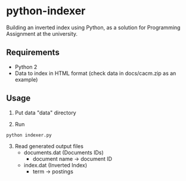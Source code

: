 # python-indexer
Building an inverted index using Python, as a solution for Programming Assignment at the university.

## Requirements
- Python 2
- Data to index in HTML format (check data in docs/cacm.zip as an example)

## Usage
1. Put data "data" directory

2. Run
```bash
python indexer.py
```

3. Read generated output files
   - documents.dat (Documents IDs)
     - document name -> document ID
   - index.dat (Inverted Index)
     - term -> postings